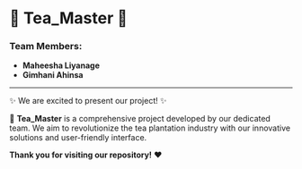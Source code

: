 # 🌿 Tea_Master 🌿 

### Team Members:

- **Maheesha Liyanage**
- **Gimhani Ahinsa**
  
 ---
✨ We are excited to present our project! ✨


🚀 **Tea_Master** is a comprehensive project developed by our dedicated team. We aim to revolutionize the tea plantation industry with our innovative solutions and user-friendly interface.



**Thank you for visiting our repository!** ❤️
